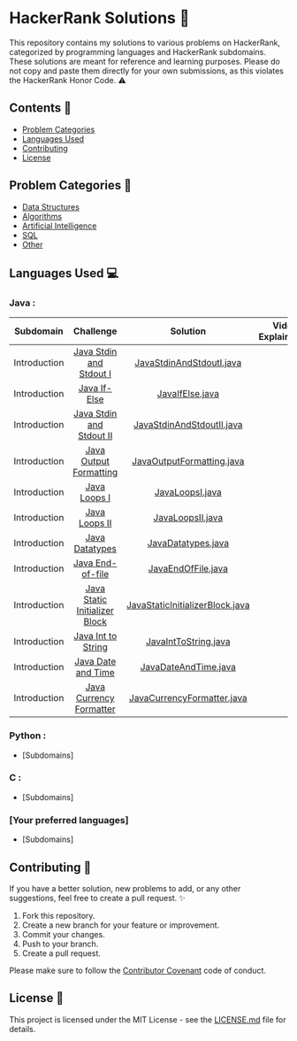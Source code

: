 # HackerRank Solutions :rocket:

This repository contains my solutions to various problems on HackerRank, categorized by programming languages and HackerRank subdomains. These solutions are meant for reference and learning purposes. Please do not copy and paste them directly for your own submissions, as this violates the HackerRank Honor Code. :warning:

## Contents :book:

- [Problem Categories](#problem-categories)
- [Languages Used](#languages-used)
- [Contributing](#contributing)
- [License](#license)

## Problem Categories :file_folder:

- [Data Structures](data-structures)
- [Algorithms](algorithms)
- [Artificial Intelligence](artificial-intelligence)
- [SQL](sql)
- [Other](other)

## Languages Used :computer:

### Java :

|  Subdomain   |                                                  Challenge                                                   |                                                                    Solution                                                                    | Video Explaination |
| :----------: | :----------------------------------------------------------------------------------------------------------: | :--------------------------------------------------------------------------------------------------------------------------------------------: | :----------------: |
| Introduction |           [Java Stdin and Stdout I](https://www.hackerrank.com/challenges/java-stdin-and-stdout-1)           |        [JavaStdinAndStdoutI.java](https://github.com/M3nnoun/Hackerrank-Solutions/blob/main/Java/Introduction/JavaStdinAndStdoutI.java)        |                    |
| Introduction |                      [Java If-Else](https://www.hackerrank.com/challenges/java-if-else)                      |                 [JavaIfElse.java](https://github.com/M3nnoun/Hackerrank-Solutions/tree/main/Java/Introduction/javaIfElse.java)                 |                    |
| Introduction |             [Java Stdin and Stdout II](https://www.hackerrank.com/challenges/java-stdin-stdout)              |       [JavaStdinAndStdoutII.java](https://github.com/M3nnoun/Hackerrank-Solutions/tree/main/Java/Introduction/javaStdinAndStdoutII.java)       |                    |
| Introduction |            [Java Output Formatting](https://www.hackerrank.com/challenges/java-output-formatting)            |       [JavaOutputFormatting.java](https://github.com/M3nnoun/Hackerrank-Solutions/tree/main/Java/Introduction/javaOutputFormatting.java)       |                    |
| Introduction |                      [Java Loops I](https://www.hackerrank.com/challenges/java-loops-i)                      |                 [JavaLoopsI.java](https://github.com/M3nnoun/Hackerrank-Solutions/tree/main/Java/Introduction/javaLoopsI.java)                 |                    |
| Introduction |                      [Java Loops II](https://www.hackerrank.com/challenges/java-loops)                       |                [JavaLoopsII.java](https://github.com/M3nnoun/Hackerrank-Solutions/tree/main/Java/Introduction/javaLoopsII.java)                |                    |
| Introduction |                    [Java Datatypes](https://www.hackerrank.com/challenges/java-datatypes)                    |              [JavaDatatypes.java](https://github.com/M3nnoun/Hackerrank-Solutions/tree/main/Java/Introduction/javaDataTypes.java)              |                    |
| Introduction |                  [Java End-of-file](https://www.hackerrank.com/challenges/java-end-of-file)                  |              [JavaEndOfFile.java](https://github.com/M3nnoun/Hackerrank-Solutions/tree/main/Java/Introduction/javaEndOfFile.java)              |                    |
| Introduction | [Java Static Initializer Block](https://www.hackerrank.com/challenges/java-static-initializer-block/problem) | [JavaStaticInitializerBlock.java](https://github.com/M3nnoun/Hackerrank-Solutions/tree/main/Java/Introduction/javaStaticInitializerBlock.java) |                    |
| Introduction |            [Java Int to String](https://www.hackerrank.com/challenges/java-int-to-string/problem)            |            [JavaIntToString.java](https://github.com/M3nnoun/Hackerrank-Solutions/tree/main/Java/Introduction/javaIntToString.java)            |                    |
| Introduction |            [Java Date and Time](https://www.hackerrank.com/challenges/java-date-and-time/problem)            |            [JavaDateAndTime.java](https://github.com/M3nnoun/Hackerrank-Solutions/tree/main/Java/Introduction/javaDateAndTime.java)            |                    |
| Introduction |       [Java Currency Formatter](https://www.hackerrank.com/challenges/java-currency-formatter/problem)       |      [JavaCurrencyFormatter.java](https://github.com/M3nnoun/Hackerrank-Solutions/tree/main/Java/Introduction/javaCurrencyFormatter.java)      |                    |

### Python :

- [Subdomains]

### C :

- [Subdomains]

### [Your preferred languages]

- [Subdomains]

## Contributing :raised_hands:

If you have a better solution, new problems to add, or any other suggestions, feel free to create a pull request. :sparkles:

1. Fork this repository.
2. Create a new branch for your feature or improvement.
3. Commit your changes.
4. Push to your branch.
5. Create a pull request.

Please make sure to follow the [Contributor Covenant](CONTRIBUTING.md) code of conduct.

## License :page_facing_up:

This project is licensed under the MIT License - see the [LICENSE.md](LICENSE.md) file for details.
